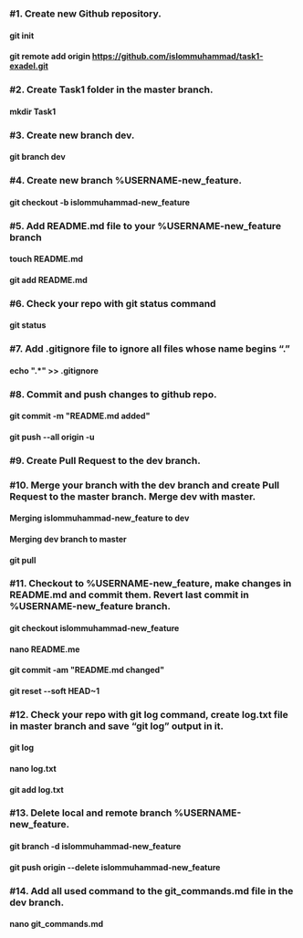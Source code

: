### #1. Create new Github repository.
#### git init
#### git remote add origin https://github.com/islommuhammad/task1-exadel.git
### #2. Create Task1 folder in the master branch.
#### mkdir Task1
### #3. Create new branch dev.
#### git branch dev
### #4. Create new branch %USERNAME-new_feature.
#### git checkout -b islommuhammad-new_feature
### #5. Add README.md file to your %USERNAME-new_feature branch
#### touch README.md
#### git add README.md
### #6. Check your repo with git status command
#### git status
### #7. Add .gitignore file to ignore all files whose name begins “.”
#### echo ".*" >> .gitignore
### #8. Commit and push changes to github repo.
#### git commit -m "README.md added"
#### git push --all origin -u
### #9. Create Pull Request to the dev branch.
### #10. Merge your branch with the dev branch and create Pull Request to the master branch. Merge dev with master.
#### Merging islommuhammad-new_feature to dev
#### Merging dev branch to master
#### git pull
### #11. Checkout to %USERNAME-new_feature, make changes in README.md and commit them. Revert last commit in %USERNAME-new_feature branch.
#### git checkout islommuhammad-new_feature
#### nano README.me
#### git commit -am "README.md changed"
#### git reset --soft HEAD~1
### #12. Check your repo with git log command, create log.txt file in master branch and save “git log” output in it.
#### git log
#### nano log.txt
#### git add log.txt
### #13. Delete local and remote branch %USERNAME-new_feature.
#### git branch -d islommuhammad-new_feature
#### git push origin --delete islommuhammad-new_feature
### #14. Add all used command to the git_commands.md file in the dev branch.

#### nano git_commands.md


